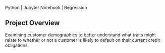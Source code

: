 Python | Jupyter Notebook | Regression
## Project Overview 

Examining customer demographics to better understand what traits might relate to whether or not a customer is likely to default on their current credit obligations. 







